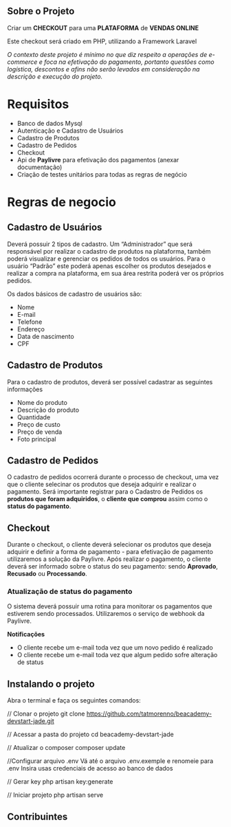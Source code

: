 
## Sobre o Projeto

Criar um **CHECKOUT** para uma **PLATAFORMA** de **VENDAS ONLINE**

Este checkout será criado em PHP, utilizando a Framework Laravel

*O contexto deste projeto é mínimo no que diz respeito a operações de e-commerce e foca na efetivação do pagamento, portanto questões como logística, descontos e afins não serão levados em consideração na descrição e execução do projeto.*

# Requisitos

- Banco de dados Mysql
- Autenticação e Cadastro de Usuários
- Cadastro de Produtos
- Cadastro de Pedidos
- Checkout
- Api de **Paylivre** para efetivação dos pagamentos (anexar documentação)
- Criação de testes unitários para todas as regras de negócio

# Regras de negocio

## Cadastro de Usuários

Deverá possuir 2 tipos de cadastro. Um “Administrador” que será responsável por realizar o cadastro de produtos na plataforma, também poderá visualizar e gerenciar os pedidos de todos os usuários. Para o usuário “Padrão” este poderá apenas escolher os produtos desejados e realizar a compra na plataforma, em sua área restrita poderá ver os próprios pedidos.

Os dados básicos de cadastro de usuários são:

- Nome
- E-mail
- Telefone
- Endereço
- Data de nascimento
- CPF

## Cadastro de Produtos

Para o cadastro de produtos, deverá ser possível cadastrar as seguintes informações

- Nome do produto
- Descrição do produto
- Quantidade
- Preço de custo
- Preço de venda
- Foto principal

## Cadastro de Pedidos

O cadastro de pedidos ocorrerá durante o processo de checkout, uma vez que o cliente selecinar os produtos que deseja adquirir e realizar o pagamento. Será importante registrar para o Cadastro de Pedidos os **produtos que foram adquiridos**, o **cliente que comprou** assim como o **status do pagamento**.

## Checkout

Durante o checkout, o cliente deverá selecionar os produtos que deseja adquirir e definir a forma de pagamento - para efetivação de pagamento utilizaremos a solução da Paylivre. Após realizar o pagamento, o cliente deverá ser informado sobre o status do seu pagamento: sendo **Aprovado**, **Recusado** ou **Processando**.

### Atualização de status do pagamento

O sistema deverá possuir uma rotina para monitorar os pagamentos que estiverem sendo processados. Utilizaremos o serviço de webhook da Paylivre.

**Notificações**

- O cliente recebe um e-mail toda vez que um novo pedido é realizado
- O cliente recebe um e-mail toda vez que algum pedido sofre alteração de status

## Instalando o projeto

Abra o terminal e faça os seguintes comandos:

// Clonar o projeto
git clone https://github.com/tatmorenno/beacademy-devstart-jade.git

// Acessar a pasta do projeto
cd beacademy-devstart-jade

// Atualizar o composer
composer update

//Configurar arquivo .env
Vá até o arquivo .env.exemple e renomeie para .env
Insira usas credenciais de acesso ao banco de dados

// Gerar key
php artisan key:generate

// Iniciar projeto
php artisan serve

## Contribuintes 

